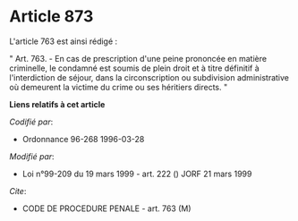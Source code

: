 # Article 873

L'article 763 est ainsi rédigé :

" Art. 763. - En cas de prescription d'une peine prononcée en matière criminelle, le condamné est soumis de plein droit et à
titre définitif à l'interdiction de séjour, dans la circonscription ou subdivision administrative où demeurent la victime du
crime ou ses héritiers directs. "

**Liens relatifs à cet article**

_Codifié par_:

  - Ordonnance 96-268 1996-03-28

_Modifié par_:

  - Loi n°99-209 du 19 mars 1999 - art. 222 () JORF 21 mars 1999

_Cite_:

  - CODE DE PROCEDURE PENALE - art. 763 (M)
